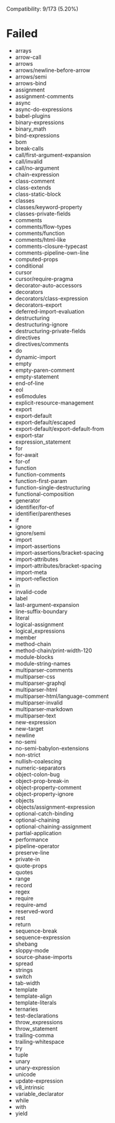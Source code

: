 Compatibility: 9/173 (5.20%)

# Failed

* arrays
* arrow-call
* arrows
* arrows/newline-before-arrow
* arrows/semi
* arrows-bind
* assignment
* assignment-comments
* async
* async-do-expressions
* babel-plugins
* binary-expressions
* binary_math
* bind-expressions
* bom
* break-calls
* call/first-argument-expansion
* call/invalid
* call/no-argument
* chain-expression
* class-comment
* class-extends
* class-static-block
* classes
* classes/keyword-property
* classes-private-fields
* comments
* comments/flow-types
* comments/function
* comments/html-like
* comments-closure-typecast
* comments-pipeline-own-line
* computed-props
* conditional
* cursor
* cursor/require-pragma
* decorator-auto-accessors
* decorators
* decorators/class-expression
* decorators-export
* deferred-import-evaluation
* destructuring
* destructuring-ignore
* destructuring-private-fields
* directives
* directives/comments
* do
* dynamic-import
* empty
* empty-paren-comment
* empty-statement
* end-of-line
* eol
* es6modules
* explicit-resource-management
* export
* export-default
* export-default/escaped
* export-default/export-default-from
* export-star
* expression_statement
* for
* for-await
* for-of
* function
* function-comments
* function-first-param
* function-single-destructuring
* functional-composition
* generator
* identifier/for-of
* identifier/parentheses
* if
* ignore
* ignore/semi
* import
* import-assertions
* import-assertions/bracket-spacing
* import-attributes
* import-attributes/bracket-spacing
* import-meta
* import-reflection
* in
* invalid-code
* label
* last-argument-expansion
* line-suffix-boundary
* literal
* logical-assignment
* logical_expressions
* member
* method-chain
* method-chain/print-width-120
* module-blocks
* module-string-names
* multiparser-comments
* multiparser-css
* multiparser-graphql
* multiparser-html
* multiparser-html/language-comment
* multiparser-invalid
* multiparser-markdown
* multiparser-text
* new-expression
* new-target
* newline
* no-semi
* no-semi-babylon-extensions
* non-strict
* nullish-coalescing
* numeric-separators
* object-colon-bug
* object-prop-break-in
* object-property-comment
* object-property-ignore
* objects
* objects/assignment-expression
* optional-catch-binding
* optional-chaining
* optional-chaining-assignment
* partial-application
* performance
* pipeline-operator
* preserve-line
* private-in
* quote-props
* quotes
* range
* record
* regex
* require
* require-amd
* reserved-word
* rest
* return
* sequence-break
* sequence-expression
* shebang
* sloppy-mode
* source-phase-imports
* spread
* strings
* switch
* tab-width
* template
* template-align
* template-literals
* ternaries
* test-declarations
* throw_expressions
* throw_statement
* trailing-comma
* trailing-whitespace
* try
* tuple
* unary
* unary-expression
* unicode
* update-expression
* v8_intrinsic
* variable_declarator
* while
* with
* yield